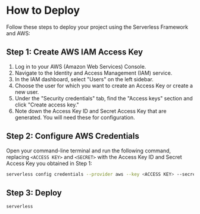 # How to Deploy

Follow these steps to deploy your project using the Serverless Framework and AWS:

## Step 1: Create AWS IAM Access Key

1. Log in to your AWS (Amazon Web Services) Console.
2. Navigate to the Identity and Access Management (IAM) service.
3. In the IAM dashboard, select "Users" on the left sidebar.
4. Choose the user for which you want to create an Access Key or create a new user.
5. Under the "Security credentials" tab, find the "Access keys" section and click "Create access key."
6. Note down the Access Key ID and Secret Access Key that are generated. You will need these for configuration.

## Step 2: Configure AWS Credentials

Open your command-line terminal and run the following command, replacing `<ACCESS KEY>` and `<SECRET>` with the Access Key ID and Secret Access Key you obtained in Step 1:

```bash
serverless config credentials --provider aws --key <ACCESS KEY> --secret <SECRET>
```

## Step 3:  Deploy

```bash
serverless
```
